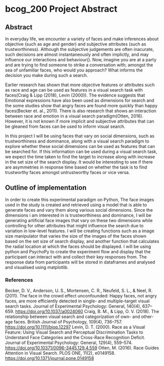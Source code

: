 # bcog_200 Project Abstract 

## Abstract
In everyday life, we encounter a variety of faces and make inferences about objective (such as age and gender) and subjective attributes (such as trustworthiness). Although the subjective judgements are often inacurate, such decisions are almost instantaneously and often implictly, and may influence our interactions and behaviour(). Now, imagine you are at a party and are trying to find someone to strike a conversation with; amongst the sea of unfamiliar faces, who would you approach? What informs the decision you make during such a search. 

Earlier research has shown that more objective features or attributes such as race and age can be used as features in a visual search task with faces(Craig & Lipp (2018), Levin (2000)). The evidence suggests that Emotional expressions have also been used as dimensions for search and the some studies show that angry faces are found more quickly than happy faces(Becker et. al., 2011). There is also research that shows an interaction between race and emotion in a visual search paradigm(Otten, 2016). However, it is not known if more implicit and subjective attributes that can be gleaned from faces can be used to inform visual search. 

In this project I will be using faces that vary on social dimensions, such as trustworthiness and dominance, along with a visual search paradigm to explore whether these social dimensions can be used as features that can be searched for. If this information can be used during a visual search task, we expect the time taken to find the target to increase along with increase in the set size of the search display. It would be interesting to see if there are asymmetries in response time based on whether the task is to find trustworthy faces amongst untrustworthy faces or vice versa. 

## Outline of implementation 
In order to create this experimental paradigm on Python,
The face images used in the study is created and retrieved using a model that is able to generate faces and vary them along various social dimensions. Since the dimensions i am interested in is trustworthiness and dominance, I will be generating artificial face images that vary on these two dimensions while controlling for other attributes that might influence the search due to variation in low-level features. 
I will be creating functions such as a image size manipulator that varies the size of the images of the faces shown based on the set size of search display, and another function that calculates the radial location at which the faces should be displayed. 
I will be using python and PsychoPy to create the experiment flow and display that the participant can interact with and collect their key responses from. 
The response data from participants will be stored in dataframes and analysed and visualised using matplotlib.


### References
Becker, D. V., Anderson, U. S., Mortensen, C. R., Neufeld, S. L., & Neel, R. (2011). The face in the crowd effect unconfounded: Happy faces, not angry faces, are more efficiently detected in single- and multiple-target visual search tasks. Journal of Experimental Psychology: General, 140(4), 637–659. https://doi.org/10.1037/a0024060
Craig, B. M., & Lipp, O. V. (2018). The relationship between visual search and categorization of own- and other-age faces. British Journal of Psychology, 109(4), 736–757. https://doi.org/10.1111/bjop.12297
Levin, D. T. (2000). Race as a Visual Feature: Using Visual Search and Perceptual Discrimination Tasks to Understand Face Categories and the Cross-Race Recognition Deficit. Journal of Experimental Psychology: General, 129(4), 559–574. https://doi.org/10.10371/0096-3445.129.4.559
Otten, M. (2016). Race Guides Attention in Visual Search. PLOS ONE, 11(2), e0149158. https://doi.org/10.1371/journal.pone.0149158
